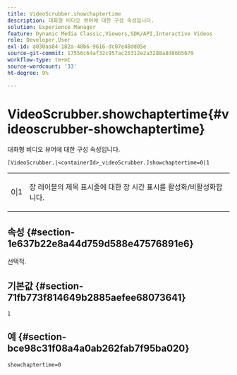 ```yaml
---
title: VideoScrubber.showchaptertime
description: 대화형 비디오 뷰어에 대한 구성 속성입니다.
solution: Experience Manager
feature: Dynamic Media Classic,Viewers,SDK/API,Interactive Videos
role: Developer,User
exl-id: a030aa84-182a-48b6-9616-dc07e48dd05e
source-git-commit: 17556c64af32c957ac25312e2a3288a8d86b5679
workflow-type: tm+mt
source-wordcount: '33'
ht-degree: 9%

---
```


# VideoScrubber.showchaptertime{#videoscrubber-showchaptertime}

대화형 비디오 뷰어에 대한 구성 속성입니다.

`[VideoScrubber.|<containerId>_videoScrubber.]showchaptertime=0|1`

<table id="table_441553CD34C94A58A9D7CBF772DEDDB6"> 
 <tbody> 
  <tr> 
   <td colname="col1"> <p> <span class="codeph"> 0|1</span> </p> </td> 
   <td colname="col2"> <p> 장 레이블의 제목 표시줄에 대한 장 시간 표시를 활성화/비활성화합니다. </p> </td> 
  </tr> 
 </tbody> 
</table>

## 속성 {#section-1e637b22e8a44d759d588e47576891e6}

선택적.

## 기본값 {#section-71fb773f814649b2885aefee68073641}

`1`

## 예 {#section-bce98c31f08a4a0ab262fab7f95ba020}

```
showchaptertime=0
```

